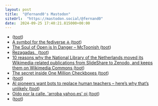```yaml
---
layout: post
title:  "@fernand0's Mastodon"
siteUrl:  "https://mastodon.social/@fernand0"
date:  2024-09-25 17:40:21.815000+00:00
---
```

*  [ ](https://masto.es/@macosas) ([toot](https://mastodon.social/@fernand0/113199416725349388))
*  [A symbol for the fediverse ⁂ ](https://symbol.fediverse.info) ([toot](https://mastodon.social/@fernand0/113199297648499428))
*  [The Soul of Open is In Danger – McToonish ](https://www.mctoonish.com/blog/?p=190) ([toot](https://mastodon.social/@fernand0/113199110497898355))
*  [Rezagadas.  ](https://avecesunafoto.wordpress.com/2024/09/25/rezagadas) ([toot](https://mastodon.social/@fernand0/113198835754898942))
*  [10 reasons why the National Library of the Netherlands moved its Wikimedia-related publications from SlideShare to Zenodo, and keeps them on Wikimedia Commons ](https://diff.wikimedia.org/2024/08/30/10-reasons-why-the-national-library-of-the-netherlands-moved-its-wikimedia-related-publications-from-slideshare-to-zenodo-and-keeps-them-on-wikimedia-commons) ([toot](https://mastodon.social/@fernand0/113198817157146238))
*  [The secret inside One Million Checkboxes ](https://eieio.games/essays/the-secret-in-one-million-checkboxes) ([toot](https://mastodon.social/@fernand0/113198682095613541))
*  [ ](https://masto.es/@macosas) ([toot](https://mastodon.social/@fernand0/113198496323887133))
*  [AI pioneers want bots to replace human teachers – here’s why that’s unlikely ](https://theconversation.com/ai-pioneers-want-bots-to-replace-human-teachers-heres-why-thats-unlikely-23575) ([toot](https://mastodon.social/@fernand0/113197979560986352))
*  [Oído por la calle. &#39;arroba yahoo.es&#39; oj ](https://mastodon.social/@fernand0/113197891244645195) ([toot](https://mastodon.social/@fernand0/113197891244645195))
*  [ ](https://masto.es/@macosas) ([toot](https://mastodon.social/@fernand0/113197740395583038))
